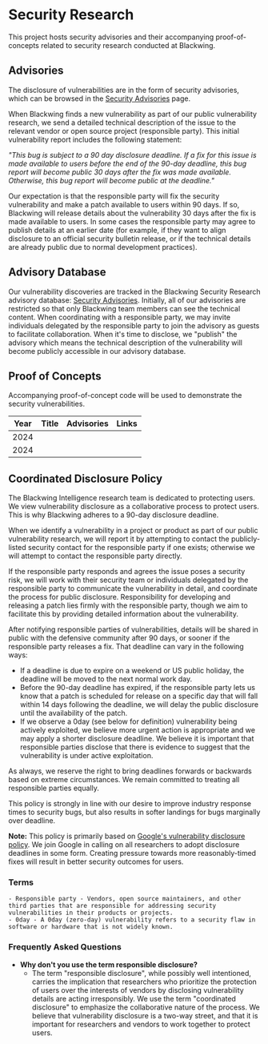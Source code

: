 # Security Research

This project hosts security advisories and their accompanying proof-of-concepts related to security research conducted at Blackwing.


## Advisories

The disclosure of vulnerabilities are in the form of security advisories, which can be browsed in the [Security
Advisories](https://github.com/BlackwingHQ/security-research/security/advisories?state=published)
page.

When Blackwing finds a new vulnerability as part of our public vulnerability research, we send a detailed technical description of the issue to the relevant vendor or open source project (responsible party). This initial vulnerability report includes the following statement:

_"This bug is subject to a 90 day disclosure deadline. If a fix for this issue is made available to users before the end of the 90-day deadline, this bug report will become public 30 days after the fix was made available. Otherwise, this bug report will become public at the deadline."_

Our expectation is that the responsible party will fix the security vulnerability and make a patch available to users within 90 days. If so, Blackwing will release details about the vulnerability 30 days after the fix is made available to users. In some cases the responsible party may agree to publish details at an earlier date (for example, if they want to align disclosure to an official security bulletin release, or if the technical details are already public due to normal development practices).

## Advisory Database
Our vulnerability discoveries are tracked in the Blackwing Security Research advisory database: [Security Advisories](https://github.com/BlackwingHQ/security-research/security/advisories). Initially, all of our advisories are restricted so that only Blackwing team members can see the technical content. When coordinating with a responsible party, we may invite individuals delegated by the responsible party to join the advisory as guests to facilitate collaboration. When it's time to disclose, we "publish" the advisory which means the technical description of the vulnerability will become publicly accessible in our advisory database.

## Proof of Concepts

Accompanying proof-of-concept code will be used to demonstrate the
security vulnerabilities.

| Year | Title | Advisories | Links |
| ---- | ----- | ---------- | ----- |
| 2024 | | | 
| 2024 | | | 


## Coordinated Disclosure Policy

The Blackwing Intelligence research team is dedicated to protecting users. We view vulnerability disclosure as a collaborative process to protect users. This is why Blackwing adheres to a 90-day disclosure deadline.

When we identify a vulnerability in a project or product as part of our public vulnerability research, we will report it by attempting to contact the publicly-listed security contact for the responsible party if one exists; otherwise we will attempt to contact the responsible party directly.

If the responsible party responds and agrees the issue poses a security risk, we will work with their security team or individuals delegated by the responsible party to communicate the vulnerability in detail, and coordinate the process for public disclosure. Responsibility for developing and releasing a patch lies firmly with the responsible party, though we aim to facilitate this by providing detailed information about the vulnerability.

After notifying responsible parties of vulnerabilities, details will be shared in public with the defensive community after 90 days, or sooner if the responsible party releases a fix. That deadline can vary in the following ways:

- If a deadline is due to expire on a weekend or US public holiday, the deadline will be moved to the next normal work day.
- Before the 90-day deadline has expired, if the responsible party lets us know that a patch is scheduled for release on a specific day that will fall within 14 days following the deadline, we will delay the public disclosure until the availability of the patch.
- If we observe a 0day (see below for definition) vulnerability being actively exploited, we believe more urgent action is appropriate and we may apply a shorter disclosure deadline. We believe it is important that responsible parties disclose that there is evidence to suggest that the vulnerability is under active exploitation.

As always, we reserve the right to bring deadlines forwards or backwards based on extreme circumstances. We remain committed to treating all responsible parties equally.

This policy is strongly in line with our desire to improve industry response times to security bugs, but also results in softer landings for bugs marginally over deadline.

**Note:** This policy is primarily based on [Google's vulnerability disclosure policy](https://about.google/appsecurity/). We join Google in calling on all researchers to adopt disclosure deadlines in some form. Creating pressure towards more reasonably-timed fixes will result in better security outcomes for users. 

### Terms
    - Responsible party - Vendors, open source maintainers, and other third parties that are responsible for addressing security vulnerabilities in their products or projects.
    - 0day - A 0day (zero-day) vulnerability refers to a security flaw in software or hardware that is not widely known.

### Frequently Asked Questions
- **Why don't you use the term responsible disclosure?**
    - The term "responsible disclosure", while possibly well intentioned, carries the implication that researchers who prioritize the protection of users over the interests of vendors by disclosing vulnerability details are acting irresponsibly. We use the term "coordinated disclosure" to emphasize the collaborative nature of the process. We believe that vulnerability disclosure is a two-way street, and that it is important for researchers and vendors to work together to protect users.
